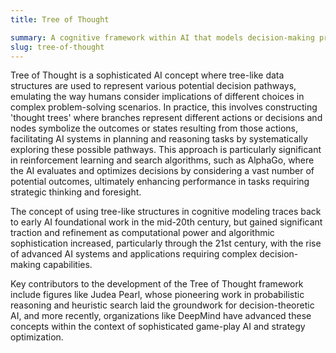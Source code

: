 ```yaml
---
title: Tree of Thought

summary: A cognitive framework within AI that models decision-making processes using tree-like structures to simulate human-like reasoning and planning.
slug: tree-of-thought
---
```


Tree of Thought is a sophisticated AI concept where tree-like data structures are used to represent various potential decision pathways, emulating the way humans consider implications of different choices in complex problem-solving scenarios. In practice, this involves constructing 'thought trees' where branches represent different actions or decisions and nodes symbolize the outcomes or states resulting from those actions, facilitating AI systems in planning and reasoning tasks by systematically exploring these possible pathways. This approach is particularly significant in reinforcement learning and search algorithms, such as AlphaGo, where the AI evaluates and optimizes decisions by considering a vast number of potential outcomes, ultimately enhancing performance in tasks requiring strategic thinking and foresight.

The concept of using tree-like structures in cognitive modeling traces back to early AI foundational work in the mid-20th century, but gained significant traction and refinement as computational power and algorithmic sophistication increased, particularly through the 21st century, with the rise of advanced AI systems and applications requiring complex decision-making capabilities.

Key contributors to the development of the Tree of Thought framework include figures like Judea Pearl, whose pioneering work in probabilistic reasoning and heuristic search laid the groundwork for decision-theoretic AI, and more recently, organizations like DeepMind have advanced these concepts within the context of sophisticated game-play AI and strategy optimization.